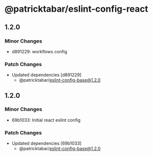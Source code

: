 # @patricktabar/eslint-config-react

## 1.2.0

### Minor Changes

- d891229: workflows config

### Patch Changes

- Updated dependencies [d891229]
  - @patricktabar/eslint-config-base@1.2.0

## 1.2.0

### Minor Changes

- 69b1033: Initial react eslint config

### Patch Changes

- Updated dependencies [69b1033]
  - @patricktabar/eslint-config-base@1.2.0
